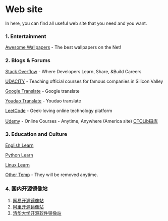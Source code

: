 # Web site
In here, you can find all useful web site that  you need and you want.

### 1. Entertainment

 [Awesome Wallpapers](https://alpha.wallhaven.cc/) - The best wallpapers on the Net!

### 2. Blogs & Forums
[Stack Overflow](https://stackoverflow.com) - Where Developers Learn, Share, &Build Careers

[UDACITY](http://cn.udacity.com/) - Teaching official courses for famous companies in Silicon Valley

[Google Translate](https://translate.google.cn/) - Google translate

[Youdao Translate](http://dict.youdao.com/) - Youdao translate

[LeetCode](https://leetcode-cn.com/) - Geek-loving online technology platform

[Udemy](https://www.udemy.com/) - Online Courses - Anytime, Anywhere (America site)
[CTOLib码库](https://www.ctolib.com/)

### 3. Education and Culture

[English Learn](English-Learn/english-learn.md)

[Python Learn](Python-Learn/python-learn.md)

[Linux Learn](Linux-Learn/linux-learn.md)

[Other Temp](Other-Temp/other-temp.md) - They will be removed anytime.



### 4. 国内开源镜像站

1. [网易开源镜像站](http://mirrors.163.com/)
2. [阿里开源镜像站](http://mirrors.aliyun.com/)
3. [清华大学开源软件镜像站](https://mirrors.tuna.tsinghua.edu.cn/)

